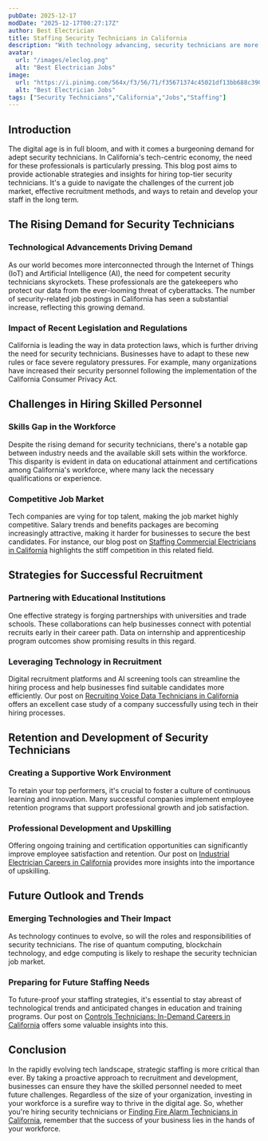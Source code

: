 ```yaml
---
pubDate: 2025-12-17
modDate: "2025-12-17T00:27:17Z"
author: Best Electrician
title: Staffing Security Technicians in California
description: "With technology advancing, security technicians are more in demand than ever. Find out how California businesses are meeting the challenge of hiring skilled professionals for this critical role."
avatar:
  url: "/images/eleclog.png"
  alt: "Best Electrician Jobs"
image:
  url: "https://i.pinimg.com/564x/f3/56/71/f35671374c45021df13bb688c390a3a2.jpg"
  alt: "Best Electrician Jobs"
tags: ["Security Technicians","California","Jobs","Staffing"]
---
```

## Introduction

The digital age is in full bloom, and with it comes a burgeoning demand for adept security technicians. In California's tech-centric economy, the need for these professionals is particularly pressing. This blog post aims to provide actionable strategies and insights for hiring top-tier security technicians. It's a guide to navigate the challenges of the current job market, effective recruitment methods, and ways to retain and develop your staff in the long term. 

## The Rising Demand for Security Technicians

### Technological Advancements Driving Demand

As our world becomes more interconnected through the Internet of Things (IoT) and Artificial Intelligence (AI), the need for competent security technicians skyrockets. These professionals are the gatekeepers who protect our data from the ever-looming threat of cyberattacks. The number of security-related job postings in California has seen a substantial increase, reflecting this growing demand. 

### Impact of Recent Legislation and Regulations

California is leading the way in data protection laws, which is further driving the need for security technicians. Businesses have to adapt to these new rules or face severe regulatory pressures. For example, many organizations have increased their security personnel following the implementation of the California Consumer Privacy Act.

## Challenges in Hiring Skilled Personnel

### Skills Gap in the Workforce

Despite the rising demand for security technicians, there's a notable gap between industry needs and the available skill sets within the workforce. This disparity is evident in data on educational attainment and certifications among California's workforce, where many lack the necessary qualifications or experience.

### Competitive Job Market

Tech companies are vying for top talent, making the job market highly competitive. Salary trends and benefits packages are becoming increasingly attractive, making it harder for businesses to secure the best candidates. For instance, our blog post on [Staffing Commercial Electricians in California](/posts/staffing-commercial-electricians-california) highlights the stiff competition in this related field.

## Strategies for Successful Recruitment

### Partnering with Educational Institutions

One effective strategy is forging partnerships with universities and trade schools. These collaborations can help businesses connect with potential recruits early in their career path. Data on internship and apprenticeship program outcomes show promising results in this regard.

### Leveraging Technology in Recruitment

Digital recruitment platforms and AI screening tools can streamline the hiring process and help businesses find suitable candidates more efficiently. Our post on [Recruiting Voice Data Technicians in California](/posts/recruiting-voice-data-technicians-california) offers an excellent case study of a company successfully using tech in their hiring processes.

## Retention and Development of Security Technicians

### Creating a Supportive Work Environment

To retain your top performers, it's crucial to foster a culture of continuous learning and innovation. Many successful companies implement employee retention programs that support professional growth and job satisfaction. 

### Professional Development and Upskilling

Offering ongoing training and certification opportunities can significantly improve employee satisfaction and retention. Our post on [Industrial Electrician Careers in California](/posts/industrial-electrician-careers-california) provides more insights into the importance of upskilling.

## Future Outlook and Trends

### Emerging Technologies and Their Impact

As technology continues to evolve, so will the roles and responsibilities of security technicians. The rise of quantum computing, blockchain technology, and edge computing is likely to reshape the security technician job market.

### Preparing for Future Staffing Needs

To future-proof your staffing strategies, it's essential to stay abreast of technological trends and anticipated changes in education and training programs. Our post on [Controls Technicians: In-Demand Careers in California](/posts/controls-technicians-california) offers some valuable insights into this.

## Conclusion

In the rapidly evolving tech landscape, strategic staffing is more critical than ever. By taking a proactive approach to recruitment and development, businesses can ensure they have the skilled personnel needed to meet future challenges. Regardless of the size of your organization, investing in your workforce is a surefire way to thrive in the digital age. So, whether you're hiring security technicians or [Finding Fire Alarm Technicians in California](/posts/fire-alarm-technicians-california), remember that the success of your business lies in the hands of your workforce.
